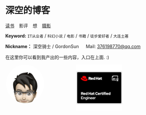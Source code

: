 # 深空的博客

[读书](https://github.com/sc13sees/gordonsunblog/issues/1) &ensp; 影评 &ensp;  想 &ensp; [摄影](https://github.com/sc13sees/gordonsunblog/issues/3)


 
 **Keyword:**  `IT从业者` / `科幻小说` / `电影` / `书籍` / `徒步爱好者` / `大连土著`

 **Nickname：** 深空骑士 / GordonSun   &emsp;   Mail: <376198770@qq.com>

在这里你可以看到我产出的一些内容，入口在上面.  :)






<html>

<head>

<meta charset="utf-8" />
<style type="text/css">
#div1{
margin-left:2px;

}
#div2{
margin-left:100px;
}
</style>
</head>
<body>

<div id="div1" style="width:120px; height:120px;  border-radius:80%; overflow:hidden; float:left;">

<img src="https://raw.githubusercontent.com/sc13sees/gordonsunblog/main/IMG_0057.jpg" alt="头像" />

</div>

<div id="div2" style="width:150px; height:120px; float:left;">

<img src="https://raw.githubusercontent.com/sc13sees/gordonsunblog/main/red-hat-certified-engineer-rhce.png" alt="证书" />

</div>
</body>



</html>
